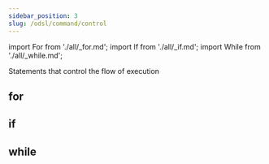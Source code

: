 ```yaml
---
sidebar_position: 3
slug: /odsl/command/control
---
```

import For from './all/_for.md';
import If from './all/_if.md';
import While from './all/_while.md';

Statements that control the flow of execution

## for
<For />

## if
<If />

## while
<While />